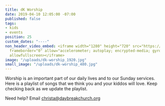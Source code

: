 ```yaml
---
title: dK Worship
date: 2019-04-10 12:05:00 -07:00
published: false
tags:
- kids
- events
position: 25
custom_dates: "----"
non_header_video_embed: <iframe width="1280" height="720" src="https://www.youtube.com/embed/videoseries?list=PLEmkzyaAYUPGEdOY_5YlFoaFJMH0AyV4E"
  frameborder="0" allow="accelerometer; autoplay; encrypted-media; gyroscope; picture-in-picture"
  allowfullscreen></iframe>
image: "/uploads/dk-worship_1920.jpg"
small_image: "/uploads/dk-worship_480.jpg"
---
```


Worship is an important part of our daily lives and to our Sunday services. Here is a playlist of songs that we think you and your kiddos will love. Keep checking back as we update the playlist. 

Need help? Email [christa@daybreakchurch.org](christa@daybreakchurch.org) 
